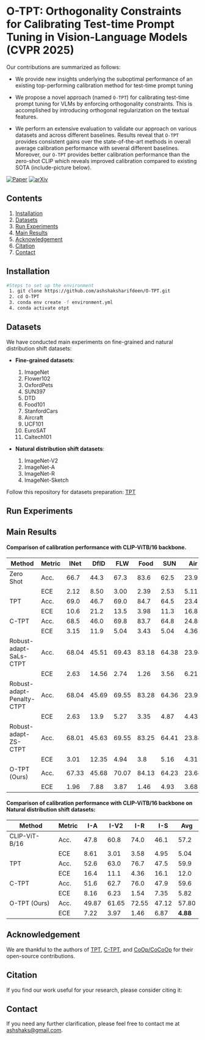 # O-TPT: Orthogonality Constraints for Calibrating Test-time Prompt Tuning in Vision-Language Models (CVPR 2025) 

Our contributions are summarized as follows:
  - We provide new insights underlying the suboptimal performance of an existing top-performing calibration method for test-time prompt tuning
  - We propose a novel approach (named `O-TPT`) for calibrating test-time prompt tuning for VLMs by enforcing orthogonality constraints. This is accomplished by introducing orthogonal regularization on the textual features.

  - We perform an extensive evaluation to validate our approach on various datasets and across different baselines. Results reveal that `O-TPT` provides consistent gains over the state-of-the-art methods in overall average calibration performance with several different baselines. Moreover, our `O-TPT` provides better calibration performance than the zero-shot CLIP which reveals improved calibration compared to existing SOTA (include-picture below).

[![Paper](https://img.shields.io/badge/Paper-Published-blue.svg)]()
[![arXiv](https://img.shields.io/badge/arXiv-2305.12345-red.svg)]()


## Contents

1. [Installation](#installation) 
2. [Datasets](#datasets)
3. [Run Experiments](#run-experiments)
4. [Main Results](#main-results)
5. [Acknowledgement](#acknowledgement)
6. [Citation](#citation)
7. [Contact](#contact)

## Installation
```bash
#Steps to set up the environment
 1. git clone https://github.com/ashshaksharifdeen/O-TPT.git
 2. cd O-TPT
 3. conda env create -f environment.yml
 4. conda activate otpt
```

## Datasets
We have conducted main experiments on fine-grained and natural distribution shift datasets:

- **Fine-grained datasets**:  
  1. ImageNet  
  2. Flower102  
  3. OxfordPets  
  4. SUN397  
  5. DTD  
  6. Food101  
  7. StanfordCars  
  8. Aircraft  
  9. UCF101  
  10. EuroSAT  
  11. Caltech101  

- **Natural distribution shift datasets**:  
  1. ImageNet-V2  
  2. ImageNet-A  
  3. ImageNet-R  
  4. ImageNet-Sketch

Follow this repository for datasets preparation: [TPT](https://github.com/azshue/TPT) 

## Run Experiments

## Main Results
#### Comparison of calibration performance with CLIP-ViTB/16 backbone.

| Method                          | Metric  | INet  | DfID  | FLW   | Food  | SUN   | Air   | Pets  | Calt  | UCF   | SAT   | Car   | Avg   |
|---------------------------------|---------|-------|-------|-------|-------|-------|-------|-------|-------|-------|-------|-------|-------|
| Zero Shot                       | Acc.    | 66.7  | 44.3  | 67.3  | 83.6  | 62.5  | 23.9  | 88.0  | 92.9  | 65.0  | 41.3  | 65.3  | 63.7  |
|                                 | ECE     | 2.12  | 8.50  | 3.00  | 2.39  | 2.53  | 5.11  | 4.37   | 5.50  | 3.59  | 13.89  | 4.25 | 4.43  |
| TPT                             | Acc.    | 69.0  | 46.7  | 69.0  | 84.7  | 64.5  | 23.4  | 87.1  | 93.8  | 67.3  | 42.4  | 66.3  | 65.0  |
|                                 | ECE     | 10.6  | 21.2  | 13.5  | 3.98  | 11.3  | 16.8  | 5.77  | 4.51  | 2.54  | 13.2  | 5.16  | 11.6  |
| C-TPT                           | Acc.    | 68.5  | 46.0  | 69.8  | 83.7  | 64.8  | 24.85 | 88.2  | 93.63  | 65.7  | 43.2  | 65.8 | 64.57 |
|                                 | ECE     | 3.15  | 11.9  | 5.04  | 3.43   | 5.04  | 4.36  | 1.9  | 4.24  | 2.54  | 13.2   | 1.59  | 5.13  |
| Robust-adapt-SaLs-CTPT          | Acc.    | 68.04 | 45.51 | 69.43 | 83.18 | 64.38 | 23.94 | 88.12 | 93.63  | 65.32 | 43.05 | 65.48 | 64.55 |
|                                 | ECE     | 2.63  | 14.56 | 2.74  | 1.26  | 3.56  | 6.21  | 3.16  | 3.78  | 6.96  | 14.92  | 2.82  | 5.69  |
| Robust-adapt-Penalty-CTPT       | Acc.    | 68.04 | 45.69 | 69.55 | 83.28 | 64.36 | 23.91 | 87.95 | 93.47  | 65.32 | 44.06 | 65.53 | 64.65 |
|                                 | ECE     | 2.63  | 13.9 | 5.27  | 3.35  | 4.87  | 4.43  | 1.63  | 4.56  | 2.29  | 7.08  | 1.25  | 4.66  |
| Robust-adapt-ZS-CTPT            | Acc.    | 68.01 | 45.63 | 69.55 | 83.25 | 64.41 | 23.88 | 88.03 | 93.31 | 65.24 | 42.64 | 65.45 | 64.51 |
|                                 | ECE     | 3.01  | 12.35 | 4.94  | 3.8   | 5.16  | 4.31  | 2.06  | 4.34  | 2.17  | 12.23  | 1.7   | 5.09  |
| O-TPT (Ours)                    | Acc.    | 67.33 | 45.68 | 70.07 | 84.13 | 64.23 | 23.64 | 87.95 | 93.95 | 64.16 | 42.84 | 64.53 | **64.41** |
|                                 | ECE     | 1.96  | 7.88  | 3.87  | 1.46  | 4.93  | 3.68  | 1.9   | 3.8  | 2.34 | 12.98  | 1.78 |**4.21** |

#### Comparison of calibration performance with CLIP-ViTB/16 backbone on Natural distribution shift datasets:

| Method              | Metric | I-A  | I-V2  | I-R  | I-S  | Avg  |
|---------------------|--------|------|------|------|------|------|
| CLIP-ViT-B/16      | Acc.   | 47.8 | 60.8 | 74.0 | 46.1 | 57.2 |
|                     | ECE    | 8.61 | 3.01 | 3.58 | 4.95 | 5.04 |
| TPT                | Acc.   | 52.6 | 63.0 | 76.7 | 47.5 | 59.9 |
|                     | ECE    | 16.4 | 11.1 | 4.36 | 16.1 | 12.0 |
| C-TPT              | Acc.   | 51.6 | 62.7 | 76.0 | 47.9 | 59.6 |
|                     | ECE    | 8.16 | 6.23 | 1.54 | 7.35 | 5.82 |
| O-TPT (Ours)       | Acc.   | 49.87 | 61.65 | 72.55 | 47.12 | 57.80 |
|                     | ECE    | 7.22 | 3.97 | 1.46 | 6.87 | **4.88** |

## Acknowledgement
We are thankful to the authors of [TPT](https://github.com/azshue/TPT), [C-TPT](https://github.com/hee-suk-yoon/C-TPT?tab=readme-ov-file), and [CoOp/CoCoOp](https://github.com/KaiyangZhou/CoOp) for their open-source contributions.

## Citation
If you find our work useful for your research, please consider citing it:

## Contact
If you need any further clarification, please feel free to contact me at [ashshaks@gmail.com](mailto:ashshaks@gmail.com).

